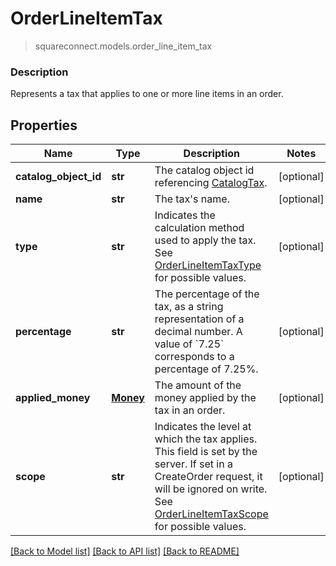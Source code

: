 # OrderLineItemTax
> squareconnect.models.order_line_item_tax

### Description

Represents a tax that applies to one or more line items in an order.

## Properties
Name | Type | Description | Notes
------------ | ------------- | ------------- | -------------
**catalog_object_id** | **str** | The catalog object id referencing [CatalogTax](#type-catalogtax). | [optional] 
**name** | **str** | The tax&#39;s name. | [optional] 
**type** | **str** | Indicates the calculation method used to apply the tax.  See [OrderLineItemTaxType](#type-orderlineitemtaxtype) for possible values. | [optional] 
**percentage** | **str** | The percentage of the tax, as a string representation of a decimal number.  A value of &#x60;7.25&#x60; corresponds to a percentage of 7.25%. | [optional] 
**applied_money** | [**Money**](Money.md) | The amount of the money applied by the tax in an order. | [optional] 
**scope** | **str** | Indicates the level at which the tax applies. This field is set by the server. If set in a CreateOrder request, it will be ignored on write. See [OrderLineItemTaxScope](#type-orderlineitemtaxscope) for possible values. | [optional] 

[[Back to Model list]](../README.md#documentation-for-models) [[Back to API list]](../README.md#documentation-for-api-endpoints) [[Back to README]](../README.md)


